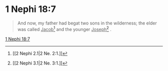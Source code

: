 # 1 Nephi 18:7

> And now, my father had begat two sons in the wilderness; the elder was called <u>Jacob</u>[^a] and the younger <u>Joseph</u>[^b] .

[1 Nephi 18:7](https://www.churchofjesuschrist.org/study/scriptures/bofm/1-ne/18?lang=eng&id=p7#p7)


[^a]: [[2 Nephi 2.1|2 Ne. 2:1.]]
[^b]: [[2 Nephi 3.1|2 Ne. 3:1.]]
